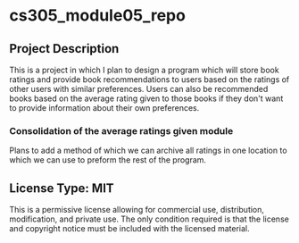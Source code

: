 # cs305_module05_repo
## Project Description
This is a project in which I plan to design a program which will store book ratings and provide book recommendations to users based on the ratings of other users with similar preferences. Users can also be recommended books based on the average rating given to those books if they don't want to provide information about their own preferences.

### Consolidation of the average ratings given module
Plans to add a method of which we can archive all ratings in one location to which we can use to preform the rest of the program.

## License Type: MIT
This is a permissive license allowing for commercial use, distribution, modification, and private use. The only condition required is that the license and copyright notice must be included with the licensed material.
